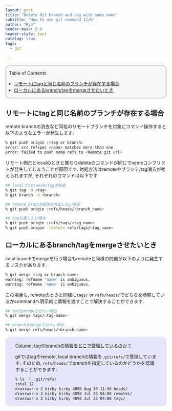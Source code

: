 ```yaml
---
layout: post
title: "Delete Git branch and tag with same name"
subtitle: "How to use git command 12/N"
author: "Ryo"
header-mask: 0.0
header-style: text
catelog: true
tags:
  - git

---
```


<div style='border-radius: 1em; border-style:solid; border-color:#D3D3D3; background-color:#F8F8F8'>

<p class="h4">&nbsp;&nbsp;Table of Contents</p>

<!-- START doctoc generated TOC please keep comment here to allow auto update -->
<!-- DON'T EDIT THIS SECTION, INSTEAD RE-RUN doctoc TO UPDATE -->

- [リモートにtagと同じ名前のブランチが存在する場合](#%E3%83%AA%E3%83%A2%E3%83%BC%E3%83%88%E3%81%ABtag%E3%81%A8%E5%90%8C%E3%81%98%E5%90%8D%E5%89%8D%E3%81%AE%E3%83%96%E3%83%A9%E3%83%B3%E3%83%81%E3%81%8C%E5%AD%98%E5%9C%A8%E3%81%99%E3%82%8B%E5%A0%B4%E5%90%88)
- [ローカルにあるbranch/tagをmergeさせたいとき](#%E3%83%AD%E3%83%BC%E3%82%AB%E3%83%AB%E3%81%AB%E3%81%82%E3%82%8Bbranchtag%E3%82%92merge%E3%81%95%E3%81%9B%E3%81%9F%E3%81%84%E3%81%A8%E3%81%8D)

<!-- END doctoc generated TOC please keep comment here to allow auto update -->


</div>

## リモートにtagと同じ名前のブランチが存在する場合

remote branchの消去など同名のリモートブランチを対象にコマンド操作すると以下のようなエラーが発生します:

```zsh
% git push origin :<tag or branch>
error: src refspec <name> matches more than one
error: failed to push some refs to <Remote git url>
```

リモート側だとlocalのときと異なりdeleteのコマンドが同じでnameコンフリクトが発生してしまうことが原因です.
対処方法はremoteやブランチ/tag消去が考えられますが, それぞれのコマンドは以下です

```zsh
## localでのbranch/tagの除去
% git tag -d <tag>
% git branch -d <branch>

## remote branch自体を消去したい場合
% git push origin :refs/heads/<branch_name>

## tagを慶したい場合
% git push origin :refs/tags/<tag_name>
% git push origin --delete refs/tags/<tag_name>
```

## ローカルにあるbranch/tagをmergeさせたいとき

local branchでmergeを行う場合もremoteと同様の問題が以下のように発生するリスクがあります.

```zsh
% git merge <tag or branch name>
warning: refname 'name' is ambiguous.
warning: refname 'name' is ambiguous.
```

この場合も, remoteのときと同様に`tags/` or `refs/heads/`でどちらを参照しているかcommandへ明示的に情報を渡すことで解決することができます.

```zsh
## tagをmergeさせたい場合
% git merge tags/<tag-name>

## branchをmergeさせたい場合
% git merge refs/heads/<branch-name>
```

<div style='padding-left: 2em; padding-right: 2em; border-radius: 1em; border-style:solid; border-color:#e6e6fa; background-color:#e6e6fa'>
<p class="h4"><ins>Column: tagやbranchの情報をどこで管理しているのか？</ins></p>

gitではtagやremote, local branchの情報を`.git/refs/`で管理しています.
そのため, `refs/heads/`でbranchを指定しているのかどうかを認識することができます.

```zsh
% ls -l .git/refs/ 
total 12
drwxrwxr-x 2 kirby kirby 4096 Aug 30 11:56 heads/
drwxrwxr-x 3 kirby kirby 4096 Jul 23 04:08 remotes/
drwxrwxr-x 2 kirby kirby 4096 Jul 23 04:08 tags/
```

</div>
